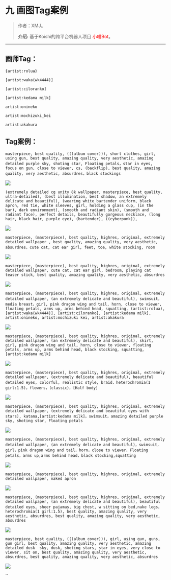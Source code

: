 # 九 画图Tag案例

> 作者：XMJ。
>
> **介绍:** 基于Koishi的跨平台机器人项目 <font color=red>小喵Bot</font>。

---

## 画师Tag：

`{artist:rolua}`

`[artist:waka(wk4444)]`

`[artist:ciloranko]`

`[artist:kedama milk]`

`artist:onineko`

`artist:mochizuki_kei`

`artist:akakura`

## Tag案例：

`masterpiece, best quality, (((album cover))), short clothes, girl, using gun, best quality, amazing quality, very aesthetic, amazing detailed purple sky, shoting star, Floating petals，star in eyes, focus on gun, close to viewer, cs, (backflip), best quality, amazing quality, very aesthetic, absurdres，black stockings`

![](https://img2.imgtp.com/2024/05/10/cYOsErVF.jpeg)

`(extremely detailed cg unity 8k wallpaper, masterpiece, best quality, ultra-detailed), (best illumination, best shadow, an extremely delicate and beautiful), (wearing white bartender uniform, black apron, red tie, white sleeves, girl, holding a glass cup, (in the bar), dark environment), (smooth and radiant skin), (smooth and radiant face), perfect details, beautifully gorgeous necklace, (long hair, black hair, purple eye), (bartender), ((cyberpunk)),`

![](https://img2.imgtp.com/2024/05/10/TYAIAgJt.jpeg)

`masterpiece, (masterpiece), best quality, highres, original, extremely detailed wallpaper , best quality, amazing quality, very aesthetic, absurdres，cute cat, cat ear girl, feet, toe, white stocking, room`

![](https://img2.imgtp.com/2024/05/10/duzagMYL.jpeg)

`masterpiece, (masterpiece), best quality, highres, original, extremely detailed wallpaper, cute cat, cat ear girl, bedroom, playing cat teaser stick, best quality, amazing quality, very aesthetic, absurdres`

![](https://img2.imgtp.com/2024/05/10/KOnoSZxw.jpeg)

`masterpiece, (masterpiece), best quality, highres, original, extremely detailed wallpaper, (an extremely delicate and beautiful), swimsuit，media breast，girl, pink dragon wing and tail, horn, close to viewer, floating petals, arms up, arms behind head, squatting, (artist:rolua), [artist:waka(wk4444)], [artist:ciloranko], [artist:kedama milk], artist:onineko, artist:mochizuki kei, artist:akakura`

![](https://img2.imgtp.com/2024/05/11/0ovXeewi.jpg)

`masterpiece, (masterpiece), best quality, highres, original, extremely detailed wallpaper, (an extremely delicate and beautiful), skirt, girl, pink dragon wing and tail, horn, close to viewer, floating petals, arms up, arms behind head, black stocking, squatting, [artist:kedama milk]`

![](https://img2.imgtp.com/2024/05/11/o0MKTemI.jpg)

`masterpiece, (masterpiece), best quality, highres, original, extremely detailed wallpaper, (extremely delicate and beautiful), beautiful detailed eyes, colorful, realistic style, braid，heterochromia(1 girl:1.5)，flowers，（classic），[Half body]`

![](https://img2.imgtp.com/2024/05/11/ZMEUN92T.jpg)

`masterpiece, (masterpiece), best quality, highres, original, extremely detailed wallpaper, (extremely delicate and beautiful eyes with stars), katana,[artist:kedama milk]，swimsuit，amazing detailed purple sky, shoting star, Floating petals`

![](https://img2.imgtp.com/2024/05/11/RuGLPvxI.jpg)

`masterpiece, (masterpiece), best quality, highres, original, extremely detailed wallpaper, (an extremely delicate and beautiful)，swimsuit，girl，pink dragon wing and tail，horn，close to viewer，Floating petals，arms up,arms behind head，black stocking,squatting`

![](https://img2.imgtp.com/2024/05/11/FTspRfTA.jpg)

`masterpiece, (masterpiece), best quality, highres, original, extremely detailed wallpaper, naked apron`

![](https://img2.imgtp.com/2024/05/10/GTjAF3dj.jpeg)

`masterpiece, (masterpiece), best quality, highres, original, extremely detailed wallpaper, (an extremely delicate and beautiful), beautiful detailed eyes, sheer pajamas, big chest, w sitting on bed,nake legs，heterochromia(1 girl:1.5), best quality, amazing quality, very aesthetic, absurdres, best quality, amazing quality, very aesthetic, absurdres`

![](https://img2.imgtp.com/2024/05/10/DBNocAGP.jpeg)

`masterpiece, best quality, (((album cover))), girl, using gun, guns, gun girl, best quality, amazing quality, very aesthetic, amazing detailed dusk  sky, dusk, shoting stars, star in eyes, very close to viewer, sit on, best quality, amazing quality, very aesthetic, absurdres, best quality, amazing quality, very aesthetic, absurdres`

![](https://img2.imgtp.com/2024/05/10/26A9w1Nc.jpeg)

``
